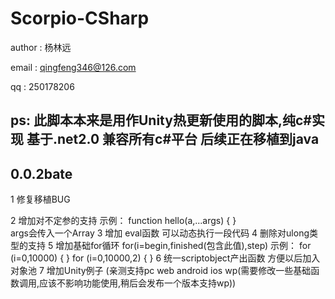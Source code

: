 # Scorpio-CSharp #

author : 杨林远

email : qingfeng346@126.com

qq : 250178206

## ps: 此脚本本来是用作Unity热更新使用的脚本,纯c#实现 基于.net2.0  兼容所有c#平台 后续正在移植到java

## 0.0.2bate ##

1 修复移植BUG

2 增加对不定参的支持 
    示例：
        function hello(a,...args) { }  
    args会传入一个Array
3 增加 eval函数 可以动态执行一段代码
4 删除对ulong类型的支持
5 增加基础for循环 for(i=begin,finished(包含此值),step)
    示例：
        for (i=0,10000)
        {
        }
        for (i=0,10000,2)
        {
        }
6 统一scriptobject产出函数 方便以后加入对象池
7 增加Unity例子 (亲测支持pc web android ios wp(需要修改一些基础函数调用,应该不影响功能使用,稍后会发布一个版本支持wp))